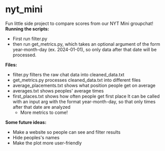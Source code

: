 # nyt_mini
Fun little side project to compare scores from our NYT Mini groupchat!
**Running the scripts:**
- First run filter.py
- then run get_metrics.py, which takes an optional argument of the form year-month-day (ex. 2024-01-01), so only data after that date will be processed.

**Files:**
- filter.py filters the raw chat data into cleaned_data.txt
- get_metrics.py processes cleaned_data.txt into different files
- average_placements.txt shows what position people get on average
- averages.txt shows peoples' average times
- first_places.txt shows how often people get first place
    It can be called with an input arg with the format year-month-day, so that only times after that date are analyzed
    - More metrics to come!

**Some future ideas:**
- Make a website so people can see and filter results
- Hide peoples's names
- Make the plot more user-friendly
